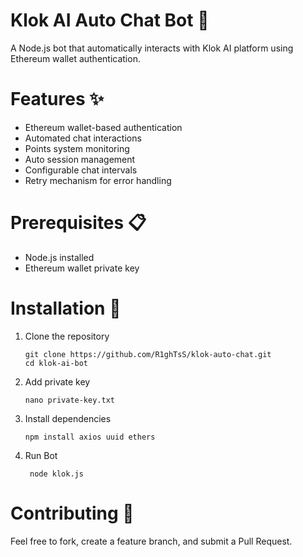 # Klok AI Auto Chat Bot 🤖
A Node.js bot that automatically interacts with Klok AI platform using Ethereum wallet authentication.

# Features ✨
 - Ethereum wallet-based authentication
 - Automated chat interactions
 - Points system monitoring
 - Auto session management
 - Configurable chat intervals
 - Retry mechanism for error handling

# Prerequisites 📋
 - Node.js installed
 - Ethereum wallet private key

# Installation 🚀
1. Clone the repository
   ```
   git clone https://github.com/R1ghTsS/klok-auto-chat.git
   cd klok-ai-bot
2. Add private key
   ```
   nano private-key.txt
3. Install dependencies
   ```
   npm install axios uuid ethers
4. Run Bot
   ```
    node klok.js
# Contributing 🤝
Feel free to fork, create a feature branch, and submit a Pull Request.
